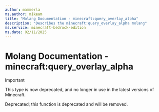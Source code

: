 ```yaml
---
author: mammerla
ms.author: mikeam
title: "Molang Documentation - minecraft:query_overlay_alpha"
description: "Describes the minecraft:query_overlay_alpha molang"
ms.service: minecraft-bedrock-edition
ms.date: 02/11/2025 
---
```


# Molang Documentation - minecraft:query_overlay_alpha

> [!IMPORTANT]
> This type is now deprecated, and no longer in use in the latest versions of Minecraft.

Deprecated; this function is deprecated and will be removed.
